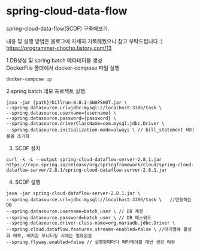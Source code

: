 # spring-cloud-data-flow
spring-cloud-data-flow(SCDF) 구축해보기.

내용 및 실행 방법은 블로그에 자세히 기록해뒀으니 참고 부탁드립니다 :)
https://programmer-chocho.tistory.com/13


1.DB생성 및 spring batch 메타테이블 생성  
DockerFile 폴더에서 docker-compose 파일 실행 
```
docker-compose up 
```

2.spring batch 데모 프로젝트 실행. 
```
java -jar {path}/billrun-0.0.1-SNAPSHOT.jar \
--spring.datasource.url=jdbc:mysql://localhost:3306/task \
--spring.datasource.username={username} \
--spring.datasource.password={password} \
--spring.datasource.driverClassName=com.mysql.jdbc.Driver \
--spring.datasource.initialization-mode=always \ // bill_statement 테이블을 초기화
```

3. SCDF 설치 
```
curl -k -L --output spring-cloud-dataflow-server-2.8.1.jar https://repo.spring.io/release/org/springframework/cloud/spring-cloud-dataflow-server/2.8.1/spring-cloud-dataflow-server-2.8.1.jar
```

4. SCDF 실행  
```
java -jar spring-cloud-dataflow-server-2.8.1.jar \
--spring.datasource.url=jdbc:mysql://localhost:3306/task \   //연동하는 DB
--spring.datasource.username=batch_user \ // DB 계정
--spring.datasource.password=batch_user \ // DB 패스워드
--spring.datasource.driver-class-name=org.mariadb.jdbc.Driver \
--spring.cloud.dataflow.features.streams-enabled=false \ //대기열큐 활성화 여부, 배치잡 모니터링 시에는 필요없음
--spring.flyway.enabled=false // 실행할때마다 메타테이블 매번 생성 여부
```

